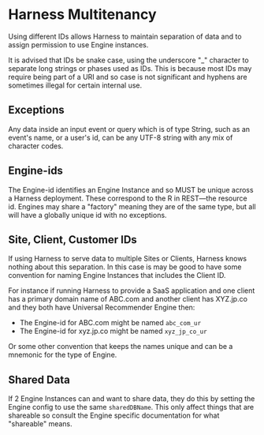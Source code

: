 # Harness Multitenancy

Using different IDs allows Harness to maintain separation of data and to assign permission to use Engine instances.

It is advised that IDs be snake case, using the underscore "_" character to separate long strings or phases used as IDs. This is because most IDs may require being part of a URI and so case is not significant and hyphens are sometimes illegal for certain internal use.

## Exceptions

Any data inside an input event or query which is of type String, such as an event's name, or a user's id, can be any UTF-8 string with any mix of character codes.

## Engine-ids

The Engine-id identifies an Engine Instance and so MUST be unique across a Harness deployment. These correspond to the R in REST&mdash;the resource id. Engines may share a "factory" meaning they are of the same type, but all will have a globally unique id with no exceptions.

## Site, Client, Customer IDs

If using Harness to serve data to multiple Sites or Clients, Harness knows nothing about this separation. In this case is may be good to have some convention for naming Engine Instances that includes the Client ID.

For instance if running Harness to provide a SaaS application and one client has a primary domain name of ABC.com and another client has XYZ.jp.co and they both have Universal Recommender Engine then:

 - The Engine-id for ABC.com might be named `abc_com_ur`
 - The Engine-id for xyz.jp.co might be named `xyz_jp_co_ur`

Or some other convention that keeps the names unique and can be a mnemonic for the type of Engine.

## Shared Data

If 2 Engine Instances can and want to share data, they do this by setting the Engine config to use the same `sharedDBName`. This only affect things that are shareable so consult the Engine specific documentation for what "shareable" means.